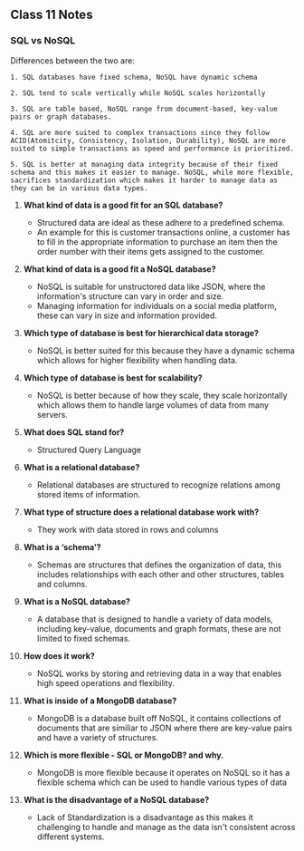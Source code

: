 ## Class 11 Notes

### SQL vs NoSQL

Differences between the two are:

    1. SQL databases have fixed schema, NoSQL have dynamic schema

    2. SQL tend to scale vertically while NoSQL scales horizontally

    3. SQL are table based, NoSQL range from document-based, key-value pairs or graph databases.

    4. SQL are more suited to complex transactions since they follow ACID(Atomitcity, Consistency, Isolation, Durability), NoSQL are more suited to simple transactions as speed and performance is prioritized.

    5. SQL is better at managing data integrity because of their fixed schema and this makes it easier to manage. NoSQL, while more flexible, sacrifices standardization which makes it harder to manage data as they can be in various data types.

1. **What kind of data is a good fit for an SQL database?**

    - Structured data are ideal as these adhere to a predefined schema.  
    - An example for this is customer transactions online, a customer has to fill in the appropriate information to purchase an item then the order number with their items gets assigned to the customer.

2. **What kind of data is a good fit a NoSQL database?**

    - NoSQL is suitable for unstructored data like JSON, where the information's structure can vary in order and size.
    - Managing information for individuals on a social media platform, these can vary in size and information provided.

3. **Which type of database is best for hierarchical data storage?**

    - NoSQL is better suited for this because they have a dynamic schema which allows for higher flexibility when handling data.

4. **Which type of database is best for scalability?**

    - NoSQL is better because of how they scale, they scale horizontally which allows them to handle large volumes of data from many servers.

5. **What does SQL stand for?**

    - Structured Query Language

6. **What is a relational database?**

    - Relational databases are structured to recognize relations among stored items of information.

7. **What type of structure does a relational database work with?**

    - They work with data stored in rows and columns

8. **What is a ‘schema’?**

    - Schemas are structures that defines the organization of data, this includes relationships with each other and other structures, tables and columns.

9. **What is a NoSQL database?**

    - A database that is designed to handle a variety of data models, including key-value, documents and graph formats, these are not limited to fixed schemas.

10. **How does it work?**

    - NoSQL works by storing and retrieving data in a way that enables high speed operations and flexibility.

11. **What is inside of a MongoDB database?**

    - MongoDB is a database built off NoSQL, it contains collections of documents that are similiar to JSON where there are key-value pairs and have a variety of structures.

12. **Which is more flexible - SQL or MongoDB? and why.**

    - MongoDB is more flexible because it operates on NoSQL so it has a flexible schema which can be used to handle various types of data

13. **What is the disadvantage of a NoSQL database?**

    - Lack of Standardization is a disadvantage as this makes it challenging to handle and manage as the data isn't consistent across different systems.
